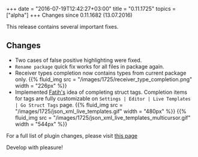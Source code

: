 +++
date = "2016-07-19T12:42:27+03:00"
title = "0.11.1725"
topics = ["alpha"]
+++
Changes since 0.11.1682 (13.07.2016)

This release contains several important fixes.

<!--more-->

## Changes

- Two cases of false positive highlighting were fixed.
- `Rename package` quick fix works for all files in package again.
- Receiver types completion now contains types from current package only.
{{% fluid_img src = "/images/1725/receiver_type_completion.png" width = "226px" %}}
- Implemented [Fatih's](https://github.com/fatih) idea of completing struct tags. 
Completion items for tags are fully customizable on `Settings | Editor | Live Templates | Go Struct Tags` page.
{{% fluid_img src = "/images/1725/json_xml_live_templates.gif" width = "480px" %}}
{{% fluid_img src = "/images/1725/json_xml_live_templates_multicursor.gif" width = "544px" %}}

For a full list of plugin changes, please visit [this page](https://github.com/go-lang-plugin-org/go-lang-idea-plugin/compare/9534af2f0d9550474f0b82dcadf10550322da6a7...16d7e44)

Develop with pleasure!

